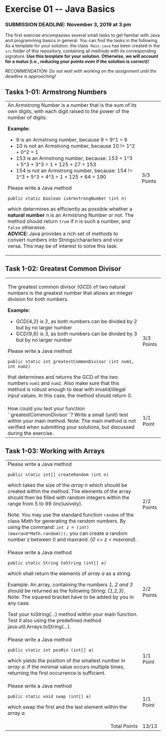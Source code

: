 # Exercise 01 -- Java Basics

### SUBMISSION DEADLINE: **November 3, 2019 at 3 pm**    

The first exercise encompasses several small tasks to get familiar
with Java and programming basics in general. You can find the tasks in the following.
As a template for your solution, the class  `Main.java` has been created in the `src` folder of this repository, 
containing all methods with its corresponding signature.
**Use this template for your solution. Otherwise, we will account for a malus (i.e., reducing your points even if the solution is correct)!**

*RECOMMENDATION: Do not wait with working on the assignment until the deadline is approaching!*

## Tasks 1-01:  Armstrong Numbers

<table border="0">
  <tr>
   <td>
An Armstrong Number is a number that is the sum 
of its own digits, with each digit raised to the power of the number of digits.    

**Example:**

* 9 is an Armstrong number, because 9 = 9^1 = 9
* 10 is not an Armstrong number, because 10 != 1^2 + 0^2 = 1
* 153 is an Armstrong number, because: 153 = 1^3 + 5^3 + 3^3 = 1 + 125 + 27 = 153
* 154 is not an Armstrong number, because: 154 != 1^3 + 5^3 + 4^3 = 1 + 125 + 64 = 190

Please write a Java method
     
```public static boolean isArmstrongNumber (int n)```

which determines as efficiently as possible whether a **natural number** *n* is an Armstrong Number or not. 
The method should return `true` if *n* is such a number, and `false` otherwise.    
**ADVICE:** Java provides a rich set of methods to convert numbers into Strings/characters
and vice versa. This may be of interest to solve this task.
</td>

<td> 3/3 Points</td>
  </tr>
</table>


## Task 1-02: Greatest Common Divisor


<table border="0">
<tr>
  <td>

The greatest common divisor (GCD) of two natural numbers is the greatest number that allows an integer division for *both* numbers.

**Example:**

* GCD(4,2) is 2, as both numbers can be divided by 2 but by no larger number
* GCD(9,6) is 3, as both numbers can be divided by 3 but by no larger number

Please write a Java method

```public static int greatestCommonDivisor (int num1, int num2)```

that determines and returns the GCD of the two numbers ``num1`` and ``num2``.
Also make sure that this method is robust enough to deal with invalid/illegal input values.
In this case, the method should return 0.
</td>
  <td>3/3 Points</td>
</tr>
<tr>
  <td>
    How could you test your function ``greatestCommonDivisor``? 
    Write a small (unit) test within your main method.
Note: The main method is not verified when submitting your solutions, but discussed during the exercise.

</td>
  <td>1/1 Point</td>
</tr>
</table>

## Task 1-03: Working with Arrays

<table border="0">
  <!-- ============ subtask 01 ============ -->
  <tr>
   <td>Please write a Java method
     
```public static int[] createRandom (int n)```

which takes the size of the *array n* which should be created within the method. 
The elements of the array should then be filled with random integers within the range from 5 to 99 (inclusively). 

Note: You may use the standard function `random` of the class *Math* for generating the random numbers. 
By using the command: 
    `int z = (int)(maxrand*Math.random());`
you can create a random number z between 0 and maxrand. (*0 <= z < maxrand*).

    
</td>
<td> 2/2 Points</td>
  </tr>
  <!-- ============ subtask 02 ============ -->  
<tr>
  <td>Please write a Java method

```public static String toString (int[] a)```

which shall return the elements of *array a* as a string. 

Example: An array, containing the numbers *1, 2 and 3* should be returned as the following String: *\[1,2,3\]*.    
Note: The squared bracket have to be added by you in any case.

Test your toString(…) method within your main function. Test it also using the predefined method java.util.Arrays.toString(...).

  </td>
  <td>2/2 Points</td>
</tr>
  <!-- ============ subtask 03 ============ -->
<tr>
  <td>	Please write a Java method 

```public static int posMin (int[] a)```

which yields the position of the smallest number in *array a*. If the minimal value occurs multiple times, returning the first occurrence is sufficient. 

  </td>
  <td>1/1 Point</td>
</tr>
  <!-- ============ subtask 04 ============ -->
<tr>
  <td>Please write a Java method

```public static void swap (int[] a)```

which swap the first and the last element within the *array a*.
  </td>
  <td>1/1 Point</td>
</tr>
<tr>
  <td align="right">Total Points</td>
    <td>13/13</td>
  </tr>
</table>
